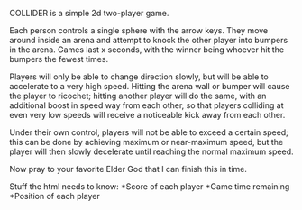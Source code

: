 COLLIDER is a simple 2d two-player game.

Each person controls a single sphere with the arrow keys. They move around
inside an arena and attempt to knock the other player into bumpers in the arena.
Games last x seconds, with the winner being whoever hit the bumpers the
fewest times.

Players will only be able to change direction slowly, but will be able to accelerate
to a very high speed. Hitting the arena wall or bumper will cause the player to
ricochet; hitting another player will do the same, with an additional boost in
speed way from each other, so that players colliding at even very low speeds will
receive a noticeable kick away from each other.

Under their own control, players will not be able to exceed a certain speed; this
can be done by achieving maximum or near-maximum speed, but the player will then
slowly decelerate until reaching the normal maximum speed.

Now pray to your favorite Elder God that I can finish this in time.

Stuff the html needs to know:
*Score of each player
*Game time remaining
*Position of each player
